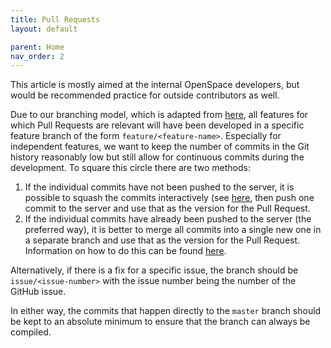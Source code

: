 ```yaml
---
title: Pull Requests
layout: default

parent: Home
nav_order: 2
---
```


This article is mostly aimed at the internal OpenSpace developers, but would be recommended practice for outside contributors as well.

Due to our branching model, which is adapted from [here](http://nvie.com/posts/a-successful-git-branching-model), all features for which Pull Requests are relevant will have been developed in a specific feature branch of the form `feature/<feature-name>`.  Especially for independent features, we want to keep the number of commits in the Git history reasonably low but still allow for continuous commits during the development.  To square this circle there are two methods:

1. If the individual commits have not been pushed to the server, it is possible to squash the commits interactively (see [here](https://ariejan.net/2011/07/05/git-squash-your-latests-commits-into-one), then push one commit to the server and use that as the version for the Pull Request.
2. If the individual commits have already been pushed to the server (the preferred way), it is better to merge all commits into a single new one in a separate branch and use that as the version for the Pull Request. Information on how to do this can be found [here](https://docs.github.com/en/pull-requests/collaborating-with-pull-requests/incorporating-changes-from-a-pull-request/about-pull-request-merges).

Alternatively, if there is a fix for a specific issue, the branch should be `issue/<issue-number>` with the issue number being the number of the GitHub issue.

In either way, the commits that happen directly to the `master` branch should be kept to an absolute minimum to ensure that the branch can always be compiled.
